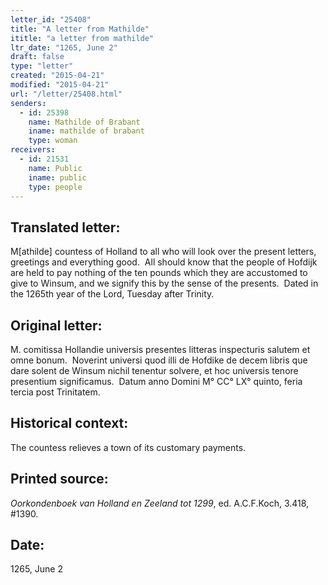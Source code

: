 ```yaml
---
letter_id: "25408"
title: "A letter from Mathilde"
ititle: "a letter from mathilde"
ltr_date: "1265, June 2"
draft: false
type: "letter"
created: "2015-04-21"
modified: "2015-04-21"
url: "/letter/25408.html"
senders:
  - id: 25398
    name: Mathilde of Brabant
    iname: mathilde of brabant
    type: woman
receivers:
  - id: 21531
    name: Public
    iname: public
    type: people
---
```

<h2> Translated letter:</h2><p>M[athilde] countess of Holland to all who will look over the present letters, greetings and everything good.&nbsp; All should know that the people of Hofdijk are held to pay nothing of the ten pounds which they are accustomed to give to Winsum, and we signify this by the sense of the presents.&nbsp; Dated in the 1265th year of the Lord, Tuesday after Trinity.</p><h2 class="mt-4"> Original letter:</h2><p>M. comitissa Hollandie universis presentes litteras inspecturis salutem et omne bonum.&nbsp; Noverint universi quod illi de Hofdike de decem libris que dare solent de Winsum nichil tenentur solvere, et hoc universis tenore presentium significamus.&nbsp; Datum anno Domini M° CC° LX° quinto, feria tercia post Trinitatem.&nbsp;</p><h2 class="mt-4"> Historical context:</h2><p>The countess relieves a town of its customary payments.</p><h2 class="mt-4"> Printed source:</h2><p><em>Oorkondenboek van Holland en Zeeland tot 1299</em>, ed. A.C.F.Koch, 3.418, #1390.&nbsp;</p><h2 class="mt-4"> Date:</h2>1265, June 2